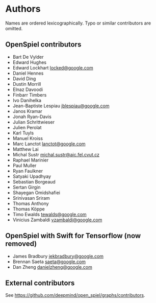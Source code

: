 # Authors

Names are ordered lexicographically. Typo or similar contributors are omitted.

## OpenSpiel contributors

-   Bart De Vylder
-   Edward Hughes
-   Edward Lockhart <locked@google.com>
-   Daniel Hennes
-   David Ding
-   Dustin Morrill
-   Elnaz Davoodi
-   Finbarr Timbers
-   Ivo Danihelka
-   Jean-Baptiste Lespiau <jblespiau@google.com>
-   Janos Kramar
-   Jonah Ryan-Davis
-   Julian Schrittwieser
-   Julien Perolat
-   Karl Tuyls
-   Manuel Kroiss
-   Marc Lanctot <lanctot@google.com>
-   Matthew Lai
-   Michal Sustr <michal.sustr@aic.fel.cvut.cz>
-   Raphael Marinier
-   Paul Muller
-   Ryan Faulkner
-   Satyaki Upadhyay
-   Sebastian Borgeaud
-   Sertan Girgin
-   Shayegan Omidshafiei
-   Srinivasan Sriram
-   Thomas Anthony
-   Thomas Köppe
-   Timo Ewalds <tewalds@google.com>
-   Vinicius Zambaldi <vzambaldi@google.com>

## OpenSpiel with Swift for Tensorflow (now removed)

-   James Bradbury <jekbradbury@google.com>
-   Brennan Saeta <saeta@google.com>
-   Dan Zheng <danielzheng@google.com>

## External contributors

See https://github.com/deepmind/open_spiel/graphs/contributors.
